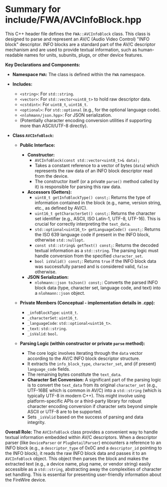 # Summary for include/FWA/AVCInfoBlock.hpp

This C++ header file defines the `FWA::AVCInfoBlock` class. This class is designed to parse and represent an AV/C (Audio Video Control) "INFO block" descriptor. INFO blocks are a standard part of the AV/C descriptor mechanism and are used to provide textual information, such as human-readable names for units, subunits, plugs, or other device features.

**Key Declarations and Components:**

-   **Namespace `FWA`:** The class is defined within the `FWA` namespace.

-   **Includes:**
    -   `<string>`: For `std::string`.
    -   `<vector>`: For `std::vector<uint8_t>` to hold raw descriptor data.
    -   `<cstdint>`: For `uint8_t`, `uint16_t`.
    -   `<optional>`: For `std::optional` (e.g., for the optional language code).
    -   `<nlohmann/json.hpp>`: For JSON serialization.
    -   (Potentially character encoding conversion utilities if supporting more than ASCII/UTF-8 directly).

-   **Class `AVCInfoBlock`:**
    -   **Public Interface:**
        -   **Constructor:**
            -   `AVCInfoBlock(const std::vector<uint8_t>& data);`
            -   Takes a constant reference to a vector of bytes (`data`) which represents the raw data of an INFO block descriptor read from the device.
            -   The constructor itself (or a private `parse()` method called by it) is responsible for parsing this raw data.
        -   **Accessors (Getters):**
            -   `uint8_t getInfoBlockType() const;`: Returns the type of information contained in the block (e.g., name, version string, etc., as defined by AV/C).
            -   `uint16_t getCharacterSet() const;`: Returns the character set identifier (e.g., ASCII, ISO Latin-1, UTF-8, UTF-16). This is crucial for correctly interpreting the `text_data`.
            -   `std::optional<uint16_t> getLanguageCode() const;`: Returns the ISO 639 language code if present in the INFO block, otherwise `std::nullopt`.
            -   `const std::string& getText() const;`: Returns the decoded textual information as a `std::string`. The parsing logic must handle conversion from the specified `character_set`.
            -   `bool isValid() const;`: Returns `true` if the INFO block data was successfully parsed and is considered valid, `false` otherwise.
        -   **JSON Serialization:**
            -   `nlohmann::json toJson() const;`: Converts the parsed INFO block data (type, character set, language code, and text) into a `nlohmann::json` object.

    -   **Private Members (Conceptual - implementation details in .cpp):**
        -   `_infoBlockType`: `uint8_t`.
        -   `_characterSet`: `uint16_t`.
        -   `_languageCode`: `std::optional<uint16_t>`.
        -   `_text`: `std::string`.
        -   `_isValid`: `bool`.

    -   **Parsing Logic (within constructor or private `parse` method):**
        -   The core logic involves iterating through the `data` vector according to the AV/C INFO block descriptor structure.
        -   It extracts the `info_block_type`, `character_set`, and (if present) `language_code` fields.
        -   The remaining bytes constitute the `text_data`.
        -   **Character Set Conversion:** A significant part of the parsing logic is to convert the `text_data` from its original `character_set` (e.g., UTF-16BE which is common in AV/C) into a `std::string` (which is typically UTF-8 in modern C++). This might involve using platform-specific APIs or a third-party library for robust character encoding conversion if character sets beyond simple ASCII or UTF-8 are to be supported.
        -   Sets `_isValid` based on the success of parsing and data integrity.

**Overall Role:**
The `AVCInfoBlock` class provides a convenient way to handle textual information embedded within AV/C descriptors. When a descriptor parser (like `DeviceParser` or `PlugDetailParser`) encounters a reference to an INFO block (e.g., a `descriptor_type` of 0x0C and a `descriptor_id` pointing to the INFO block), it reads the raw INFO block data and passes it to an `AVCInfoBlock` object. This object then parses the block and makes the extracted text (e.g., a device name, plug name, or vendor string) easily accessible as a `std::string`, abstracting away the complexities of character set handling. This is essential for presenting user-friendly information about the FireWire device.
